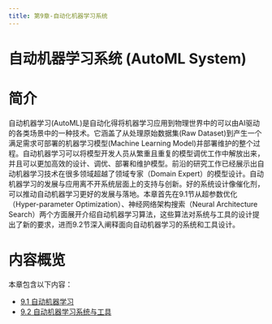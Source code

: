 ```yaml
---
title: 第9章-自动化机器学习系统
---
```

# 自动机器学习系统 (AutoML System)

# 简介 

自动机器学习(AutoML)是自动化得将机器学习应用到物理世界中的可以由AI驱动的各类场景中的一种技术。它涵盖了从处理原始数据集(Raw Dataset)到产生一个满足需求可部署的机器学习模型(Machine Learning Model)并部署维护的整个过程。自动机器学习可以将模型开发人员从繁重且重复的模型调优工作中解放出来，并且可以更加高效的设计、调优、部署和维护模型。前沿的研究工作已经展示出自动机器学习技术在很多领域超越了领域专家（Domain Expert）的模型设计。自动机器学习的发展与应用离不开系统层面上的支持与创新。好的系统设计像催化剂，可以推动自动机器学习更好的发展与落地。本章首先在9.1节从超参数优化（Hyper-parameter Optimization）、神经网络架构搜索（Neural Architecture Search）两个方面展开介绍自动机器学习算法，这些算法对系统与工具的设计提出了新的要求，进而9.2节深入阐释面向自动机器学习的系统和工具设计。

# 内容概览

本章包含以下内容：

- [9.1 自动机器学习](9.1-自动化机器学习.md)
- [9.2 自动机器学习系统与工具](9.2-自动化机器学习系统与工具.md)
